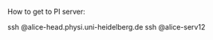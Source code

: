 How to get to PI server: 

ssh <username>@alice-head.physi.uni-heidelberg.de
ssh <username>@alice-serv12
